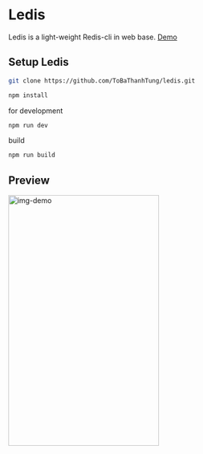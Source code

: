 # Ledis 
Ledis is a light-weight Redis-cli in web base.
[Demo](https://ledis-holistics.now.sh/)
## Setup Ledis
```bash
git clone https://github.com/ToBaThanhTung/ledis.git 
```
```bash
npm install
```
for development
```bash
npm run dev
```
build
```bash
npm run build
```
## Preview
<img src="https://pasteboard.co/IVf5jjb.png" alt="img-demo" width="300" height="500">
